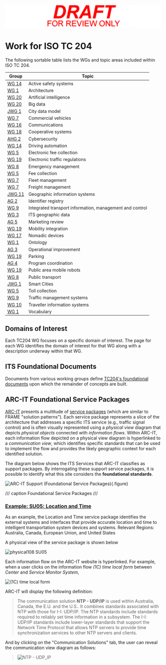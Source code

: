 <!-- work.md -->

![Draft for review only](assets/img/draft_for_review.svg)

# Work for ISO TC 204

The following sortable table lists the WGs and topic areas included within ISO TC 204.

|Group            | Topic                          |
|-----------------|--------------------------------|
|[WG 14](wg14/index.md)   | Active safety systems          |
|[WG 1](wg1/index.md)     | Architecture                   |
|[WG 20](wg20/index.md)   | Artificial intelligence        |
|[WG 20](wg20/index.md)   | Big data                       |
|[JWG 1](jwg1/index.md)   | City data model                |
|[WG 7](wg7/index.md)     | Commercial vehicles            |
|[WG 16](wg16/index.md)   | Communications                 |
|[WG 18](wg18/index.md)   | Cooperative systems            |
|[AHG 2](ahg2/index.md)   | Cybersecurity                  |
|[WG 14](wg14/index.md)   | Driving automation             |
|[WG 5](wg5/index.md)     | Electronic fee collection      |
|[WG 19](wg19/index.md)   | Electronic traffic regulations |
|[WG 8](wg8/index.md)     | Emergency management           |
|[WG 5](wg5/index.md)     | Fee collection                 |
|[WG 7](wg7/index.md)     | Fleet management               |
|[WG 7](wg7/index.md)     | Freight management             |
|[JWG 11](tc211jwg11/index.md) | Geographic information systems |
|[AG 2](ag2/index.md)     | Identifier registry            |
|[WG 9](wg9/index.md)     | Integrated transport information, management and control|
|[WG 3](wg3/index.md)     | ITS geographic data            |
|[AG 5](ag5/index.md)     | Marketing review               |
|[WG 19](wg19/index.md)   | Mobility integration           |
|[WG 17](wg17/index.md)   | Nomadic devices                |
|[WG 1](wg1/index.md)     | Ontology                       |
|[AG 3](ag3/index.md)     | Operational improvement        |
|[WG 19](wg19/index.md)   | Parking                        |
|[AG 4](ag4/index.md)     | Program coordination           |
|[WG 19](wg19/index.md)   | Public area mobile robots      |
|[WG 8](wg8/index.md)     | Public transport               |
|[JWG 1](jwg1/index.md)   | Smart Cities                   |
|[WG 5](wg5/index.md)     | Toll collection                |
|[WG 9](wg9/index.md)     | Traffic management systems     |
|[WG 10](wg10/index.md)   | Traveller information systems  |
|[WG 1](wg1/index.md)     | Vocabulary                     |

## Domains of Interest

Each TC204 WG focuses on a specific domain of interest. The page for each WG identifies the domain of interest for that WG along with a description underway within that WG.

## ITS Foundational Documents

Documents from various working groups define [TC204's foundational documents](foundational.md) upon which the remainder of concepts are built.

## ARC-IT Foundational Service Packages

[ARC-IT](https://www.arc-it.net) presents a multitude of [service packages](https://www.arc-it.net/html/servicepackages/servicepackages-areaspsort.html) (which are similar to FRAME "solution patterns"). Each service package represents a slice of the architecture that addresses a specific ITS service (e.g., traffic signal control) and is often visually represented using a _physical view_ diagram that depicts _physical objects_ connected with _information flows_.  Within ARC-IT, each information flow depicted on a physical view diagram is hyperlinked to a _communication view_, which identifies specific standards that can be used to implement the flow and provides the likely geographic context for each identified solution.

The diagram below shows the ITS Services that ARC-IT classifies as support packages.  By interrogating these support service packages, it is possible to identify what this site considers the **foundational standards**.

![ARC-IT Support (Foundational Service Packages)](https://github.com/user-attachments/assets/a49c5d06-aaab-4c80-a9ac-9a3dc4d93076){.figure}

/// caption
Foundational Service Packages
///

### [Example: SU05: Location and Time](https://www.arc-it.net/html/servicepackages/sp108.html#tab-3)

As an example, the Location and Time service package identifies the external systems and interfaces that provide accurate location and time to intelligent transportation system devices and systems. Relevant Regions: Australia, Canada, European Union, and United States

A physical view of the service package is shown below

![physical108 SU05](https://github.com/user-attachments/assets/7c42c5d4-8096-41a8-af6f-31685f871cdc)

Each information flow on the ARC-IT website is hyperlinked. For example, when a user clicks on the information flow _(1C) time local form_ between _Center_ and _Service Monitor System_,

![(1C) time local form](https://github.com/user-attachments/assets/eb8c64c9-d3a6-4e93-a864-d816a8f84e6c)

ARC-IT will display the following definition:

>The communication solution **NTP - UDP/IP** is used within Australia, Canada, the E.U. and the U.S.. It combines standards associated with NTP with those for I-I: UDP/IP. The NTP standards include standards required to reliably set time information in a subsystem. The I-I: UDP/IP standards include lower-layer standards that support the Network Time Protocol that allows NTP servers to provide time synchronization services to other NTP servers and clients.

And by clicking on the "Communication Solutions" tab, the user can reveal the communication view diagram as follows:

>![NTP - UDP_IP](https://github.com/user-attachments/assets/65ac3b5c-473d-437a-98ae-c977f915daac)
